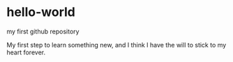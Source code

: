# hello-world
my first github repository

My first step to learn something new, and I think I have the will to stick to my heart forever.
